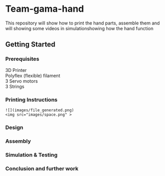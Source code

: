 # Team-gama-hand


This repository will show how to print the hand parts, assemble them and will showing some videos in simulationshowing how the hand function

## Getting Started


### Prerequisites

3D Printer   
Polyflex (flexible) filament   
3 Servo motors   
3 Strings   

### Printing Instructions
```
![](images/file_generated.png) 
<img src="images/space.png" >
```

### Design 

### Assembly 

### Simulation & Testing 

### Conclusion and further work 
 


